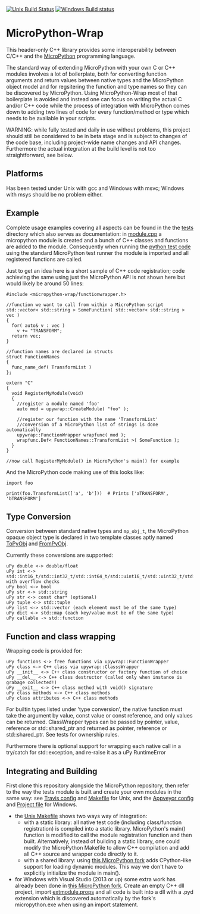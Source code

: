 [![Unix Build Status](https://travis-ci.org/stinos/micropython-wrap.svg?branch=master)](https://travis-ci.org/stinos/micropython-wrap)
[![Windows Build status](https://ci.appveyor.com/api/projects/status/3a7gmffr0mpfv9va?svg=true)](https://ci.appveyor.com/project/stinos/micropython-wrap)

MicroPython-Wrap
================

This header-only C++ library provides some interoperability between C/C++ and the [MicroPython](https://github.com/micropython/micropython) programming language.

The standard way of extending MicroPython with your own C or C++ modules involves a lot of boilerplate,
both for converting function arguments and return values between native types and the MicroPython object model and for
regsitering the function and type names so they can be discovered by MicroPython.
Using MicroPython-Wrap most of that boilerplate is avoided and instead one can focus on writing the actual C and/or C++ code
while the process of integration with MicroPython comes down to adding two lines of code for every function/method or type which needs to be
available in your scripts.

WARNING: while fully tested and daily in use without problems, this project should still be considered to be in beta stage and is subject to changes of the
code base, including project-wide name changes and API changes.
Furthermore the actual integration at the build level is not too straightforward, see below.

Platforms
---------
Has been tested under Unix with gcc and Windows with msvc; Windows with msys should be no problem either.

Example
-------
Complete usage examples covering all aspects can be found in the the [tests](tests) directory which also serves as documentation:
 in [module.cpp](tests/module.cpp) a micropython module is created and a bunch of C++ classes and functions are added to the module.
Consequently when running the [python test code](tests/py) using the standard MicroPython test runner the module is imported and all registered functions are called.

Just to get an idea here is a short sample of C++ code registration; code achieving the same using just the MicroPython API is not shown here but would likely be around 50 lines:

    #include <micropython-wrap/functionwrapper.h>

    //function we want to call from within a MicroPython script
    std::vector< std::string > SomeFunction( std::vector< std::string > vec )
    {
      for( auto& v : vec )
        v += "TRANSFORM";
      return vec;
    }

    //function names are declared in structs
    struct FunctionNames
    {
      func_name_def( TransformList )
    };

    extern "C"
    {
      void RegisterMyModule(void)
      {
        //register a module named 'foo'
        auto mod = upywrap::CreateModule( "foo" );

        //register our function with the name 'TransformList'
        //conversion of a MicroPython list of strings is done automatically
        upywrap::FunctionWrapper wrapfunc( mod );
        wrapfunc.Def< FunctionNames::TransformList >( SomeFunction );
      }
    }

    //now call RegisterMyModule() in MicroPython's main() for example

And the MicroPython code making use of this looks like:

    import foo

    print(foo.TransformList(['a', 'b']))  # Prints ['aTRANSFORM', 'bTRANSFORM']

Type Conversion
---------------
Conversion between standard native types and `mp_obj_t`, the MicroPython opaque object type
is declared in two template classes aptly named [ToPyObj](detail/topyobj.h) and [FromPyObj](detail/frompyobj.h).

Currently these conversions are supported:

    uPy double <-> double/float
    uPy int <-> std::int16_t/std::int32_t/std::int64_t/std::uint16_t/std::uint32_t/std::uint64_t with overflow checks
    uPy bool <-> bool
    uPy str <-> std::string
    uPy str <-> const char* (optional)
    uPy tuple <-> std::tuple
    uPy list <-> std::vector (each element must be of the same type)
    uPy dict <-> std::map (each key/value must be of the same type)
    uPy callable -> std::function

Function and class wrapping
---------------------------
Wrapping code is provided for:

    uPy functions <-> free functions via upywrap::FunctionWrapper
    uPy class <-> C++ class via upywrap::ClasssWrapper
    uPy __init__ <-> C++ class constructor or factory function of choice
    uPy __del__ <-> C++ class destructor (called only when instance is grabage collected!)
    uPy __exit__ <-> C++ class method with void() signature
    uPy class methods <-> C++ class methods
    uPy class attributes <-> C++ class methods

For builtin types listed under 'type conversion', the native function must take the argument by value, const value or const reference,
and only values can be returned.
ClassWrapper types can be passed by pointer, value, reference or std::shared_ptr and returned as pointer,
reference or std::shared_ptr. See tests for ownership rules.

Furthermore there is optional support for wrapping each native call in a try/catch for std::exception,
and re-raise it as a uPy RuntimeError

Integrating and Building
------------------------
First clone this repository alongside the MicroPython repository, then refer to the way the tests module
is built and create your own modules in the same way: see [Travis config](.travis.yml) and [Makefile](Makefile) for Unix,
and the [Appveyor config](.appveyor.yml) and [Project file](micropython-wrap.vcxproj) for Windows.

- the [Unix Makefile](Makefile) shows two ways way of integration:
    - with a static library: all native test code (including class/function registration) is compiled into a static library.
      MicroPython's main() function is modified to call the module registration function and then built.
      Alternatively, instead of building a static library, one could modify the MicroPython Makefile to allow C++ compilation and add all C++ source and wrapper code directly to it.
    - with a shared library: using [this MicroPython fork](https://github.com/stinos/micropython/tree/windows-pyd) adds CPython-like
      support for loading dynamic modules. This way we don't have to explicitly initialize the module in main().
- for Windows with Visual Studio (2013 or up) some extra work has already been done in [this MicroPython fork](https://github.com/stinos/micropython/tree/windows-pyd).
  Create an empty C++ dll project, import [extmodule.props](https://github.com/stinos/micropython/blob/windows-pyd/windows/msvc/extmodule.props)
  and all code is built into a dll with a .pyd extension which is discovered automatically by the fork's micropython.exe when using
  an import statement.
